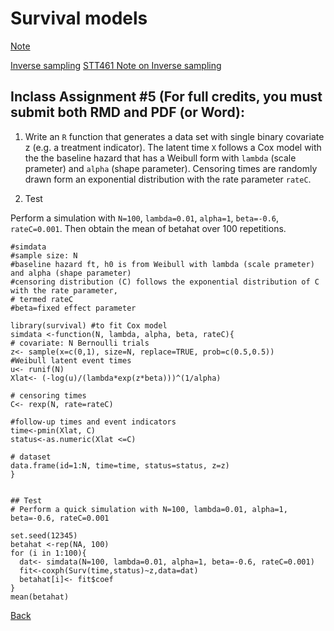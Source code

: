 # Survival models
[Note](https://app.box.com/s/kykg6pmjb757lhiuq3knawcakmsz4umc)

[Inverse sampling](https://app.box.com/s/rv8u5fa7btrluqzfo3k10wn10lk2kc45)
[STT461 Note on Inverse sampling](https://app.box.com/s/0zqvlwnz1i4kpx4j5wkpb9hjaiq0btn4)

## Inclass Assignment #5 (For full credits, you must submit both RMD and PDF (or Word):

1. Write an `R` function that generates a data set with single binary covariate z (e.g. a treatment indicator).
The latent time `X` follows a Cox model with the the baseline hazard that has a Weibull form with `lambda` (scale prameter) and `alpha` (shape parameter).
Censoring times are randomly drawn form an exponential distribution with the rate parameter `rateC`.

2. Test

Perform a simulation with `N=100`, `lambda=0.01`, `alpha=1`, `beta=-0.6`, `rateC=0.001`.
Then obtain the mean of betahat over 100 repetitions.

```{r}
#simdata
#sample size: N
#baseline hazard ft, h0 is from Weibull with lambda (scale prameter) and alpha (shape parameter)
#censoring distribution (C) follows the exponential distribution of C with the rate parameter,
# termed rateC 
#beta=fixed effect parameter

library(survival) #to fit Cox model
simdata <-function(N, lambda, alpha, beta, rateC){
# covariate: N Bernoulli trials
z<- sample(x=c(0,1), size=N, replace=TRUE, prob=c(0.5,0.5))
#Weibull latent event times
u<- runif(N)
Xlat<- (-log(u)/(lambda*exp(z*beta)))^(1/alpha)

# censoring times
C<- rexp(N, rate=rateC)

#follow-up times and event indicators
time<-pmin(Xlat, C)
status<-as.numeric(Xlat <=C)

# dataset
data.frame(id=1:N, time=time, status=status, z=z)
}


## Test
# Perform a quick simulation with N=100, lambda=0.01, alpha=1, beta=-0.6, rateC=0.001

set.seed(12345)
betahat <-rep(NA, 100)
for (i in 1:100){
  dat<- simdata(N=100, lambda=0.01, alpha=1, beta=-0.6, rateC=0.001)
  fit<-coxph(Surv(time,status)~z,data=dat)
  betahat[i]<- fit$coef
}
mean(betahat)
```

[Back](https://github.com/younghhk/STAT_COMP/)

